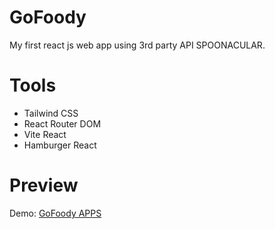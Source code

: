 # GoFoody
My first react js web app using 3rd party API SPOONACULAR.

# Tools
* Tailwind CSS
* React Router DOM
* Vite React
* Hamburger React

# Preview
Demo: [GoFoody APPS](https://gofoody-refiandi.netlify.app/)
